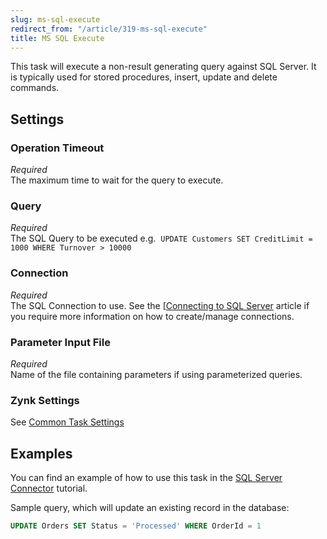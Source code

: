 ```yaml
---
slug: ms-sql-execute
redirect_from: "/article/319-ms-sql-execute"
title: MS SQL Execute
---
```

This task will execute a non-result generating query against SQL Server. It is typically used for stored procedures, insert, update and delete commands.

## Settings
### Operation Timeout
_Required_  
The maximum time to wait for the query to execute.

### Query
_Required_  
The SQL Query to be executed e.g. 	`UPDATE Customers SET CreditLimit = 1000 WHERE Turnover > 10000`

### Connection
_Required_  
The SQL Connection to use.  See the [[Connecting to SQL Server](connecting-to-sql-server) article if you require more information on how to create/manage connections.

### Parameter Input File
_Required_  
Name of the file containing parameters if using parameterized queries.

### Zynk Settings
See [Common Task Settings](common-task-settings)

## Examples
You can find an example of how to use this task in the [SQL Server Connector](using-sql-connector) tutorial.

Sample query, which will update an existing record in the database:

```sql
UPDATE Orders SET Status = 'Processed' WHERE OrderId = 1
```